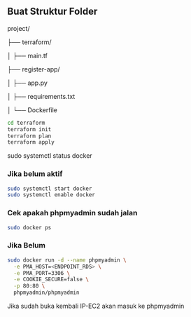 ## Buat Struktur Folder
project/

├── terraform/

│   ├── main.tf

├── register-app/

│   ├── app.py

│   ├── requirements.txt

│   └── Dockerfile

```bash
cd terraform
terraform init
terraform plan
terraform apply
```

sudo systemctl status docker

### Jika belum aktif
```bash
sudo systemctl start docker
sudo systemctl enable docker
```

### Cek apakah phpmyadmin sudah jalan
```bash
sudo docker ps
```

### Jika Belum
```bash
sudo docker run -d --name phpmyadmin \
  -e PMA_HOST=<ENDPOINT_RDS> \
  -e PMA_PORT=3306 \
  -e COOKIE_SECURE=false \
  -p 80:80 \
  phpmyadmin/phpmyadmin
```

Jika sudah buka kembali IP-EC2 akan masuk ke phpmyadmin
